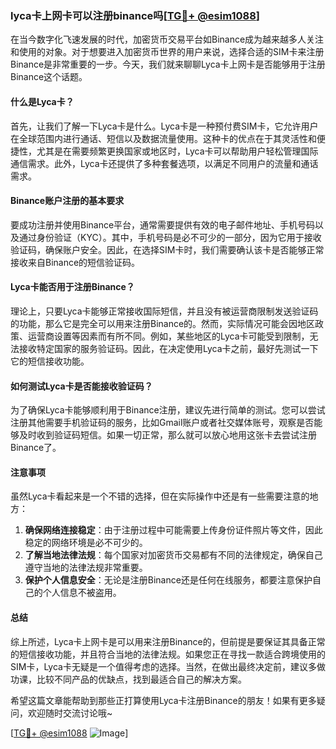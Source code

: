 ### lyca卡上网卡可以注册binance吗[[TG💪+ @esim1088](https://t.me/s/esim1088)]

在当今数字化飞速发展的时代，加密货币交易平台如Binance成为越来越多人关注和使用的对象。对于想要进入加密货币世界的用户来说，选择合适的SIM卡来注册Binance是非常重要的一步。今天，我们就来聊聊Lyca卡上网卡是否能够用于注册Binance这个话题。

#### 什么是Lyca卡？

首先，让我们了解一下Lyca卡是什么。Lyca卡是一种预付费SIM卡，它允许用户在全球范围内进行通话、短信以及数据流量使用。这种卡的优点在于其灵活性和便捷性，尤其是在需要频繁更换国家或地区时，Lyca卡可以帮助用户轻松管理国际通信需求。此外，Lyca卡还提供了多种套餐选项，以满足不同用户的流量和通话需求。

#### Binance账户注册的基本要求

要成功注册并使用Binance平台，通常需要提供有效的电子邮件地址、手机号码以及通过身份验证（KYC）。其中，手机号码是必不可少的一部分，因为它用于接收验证码，确保账户安全。因此，在选择SIM卡时，我们需要确认该卡是否能够正常接收来自Binance的短信验证码。

#### Lyca卡能否用于注册Binance？

理论上，只要Lyca卡能够正常接收国际短信，并且没有被运营商限制发送验证码的功能，那么它是完全可以用来注册Binance的。然而，实际情况可能会因地区政策、运营商设置等因素而有所不同。例如，某些地区的Lyca卡可能受到限制，无法接收特定国家的服务验证码。因此，在决定使用Lyca卡之前，最好先测试一下它的短信接收功能。

#### 如何测试Lyca卡是否能接收验证码？

为了确保Lyca卡能够顺利用于Binance注册，建议先进行简单的测试。您可以尝试注册其他需要手机验证码的服务，比如Gmail账户或者社交媒体账号，观察是否能够及时收到验证码短信。如果一切正常，那么就可以放心地用这张卡去尝试注册Binance了。

#### 注意事项

虽然Lyca卡看起来是一个不错的选择，但在实际操作中还是有一些需要注意的地方：

1. **确保网络连接稳定**：由于注册过程中可能需要上传身份证件照片等文件，因此稳定的网络环境是必不可少的。
2. **了解当地法律法规**：每个国家对加密货币交易都有不同的法律规定，确保自己遵守当地的法律法规非常重要。
3. **保护个人信息安全**：无论是注册Binance还是任何在线服务，都要注意保护自己的个人信息不被盗用。

#### 总结

综上所述，Lyca卡上网卡是可以用来注册Binance的，但前提是要保证其具备正常的短信接收功能，并且符合当地的法律法规。如果您正在寻找一款适合跨境使用的SIM卡，Lyca卡无疑是一个值得考虑的选择。当然，在做出最终决定前，建议多做功课，比较不同产品的优缺点，找到最适合自己的解决方案。

希望这篇文章能帮助到那些正打算使用Lyca卡注册Binance的朋友！如果有更多疑问，欢迎随时交流讨论哦~

[[TG💪+ @esim1088](https://t.me/s/esim1088) ![Image](https://i.postimg.cc/4NQfJmqS/Snipaste-2025-05-13-00-14-12.png)]